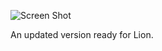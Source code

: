 ![Screen Shot](http://markhuot.github.com/projectplus/shot.png)

An updated version ready for Lion.
